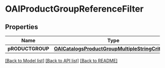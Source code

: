 # OAIProductGroupReferenceFilter

## Properties
Name | Type | Description | Notes
------------ | ------------- | ------------- | -------------
**pRODUCTGROUP** | [**OAICatalogsProductGroupMultipleStringCriteria***](.md) |  | 

[[Back to Model list]](../README.md#documentation-for-models) [[Back to API list]](../README.md#documentation-for-api-endpoints) [[Back to README]](../README.md)


